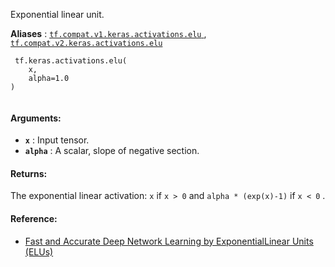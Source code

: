 Exponential linear unit.

**Aliases** : [ `tf.compat.v1.keras.activations.elu` ](/api_docs/python/tf/keras/activations/elu), [ `tf.compat.v2.keras.activations.elu` ](/api_docs/python/tf/keras/activations/elu)

```
 tf.keras.activations.elu(
    x,
    alpha=1.0
)
 
```

#### Arguments:
- **`x`** : Input tensor.
- **`alpha`** : A scalar, slope of negative section.


#### Returns:
The exponential linear activation:  `x`  if  `x > 0`  and   `alpha * (exp(x)-1)`  if  `x < 0` .

#### Reference:
- [Fast and Accurate Deep Network Learning by ExponentialLinear Units (ELUs)](https://arxiv.org/abs/1511.07289)
